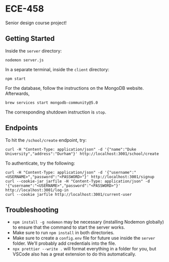 # ECE-458

Senior design course project!

## Getting Started

Inside the `server` directory:

```
nodemon server.js
```

In a separate terminal, inside the `client` directory:

```
npm start
```

For the database, follow the instructions on the MongoDB website. Afterwards,

```
brew services start mongodb-community@5.0
```

The corresponding shutdown instruction is `stop`.

## Endpoints

To hit the `/school/create` endpoint, try:

```
curl -H "Content-Type: application/json" -d '{"name":"Duke University","address":"Durham"}' http://localhost:3001/school/create
```

To authenticate, try the following:

```
curl -H "Content-Type: application/json" -d '{"username":"<USERNAME>","password":"<PASSWORD>"}' http://localhost:3001/signup
curl --cookie-jar jarfile -H "Content-Type: application/json" -d '{"username":"<USERNAME>","password":"<PASSWORD>"}' http://localhost:3001/log-in
curl --cookie jarfile http://localhost:3001/current-user
```

## Troubleshooting

- `npm install -g nodemon` may be necessary (installing Nodemon globally) to ensure that the command to start the server
  works.
- Make sure to run `npm install` in both directories.
- Make sure to create a `config.env` file for future use inside the `server` folder. We'll probably add credentials into
  the file.
- `npx prettier --write .` will format everything in a folder for you, but VSCode also has a great extension to do this
  automatically.
